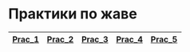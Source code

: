 # Практики по жаве

| [Prac_1](https://github.com/Derev005/Java/blob/main/prac_1/explanation.md) | [Prac_2](https://github.com/Derev005/Java/blob/main/prac_2/explanation.md) | [Prac_3](https://github.com/Derev005/Java/blob/main/prac_3/explanation.md) | [Prac_4](https://github.com/Derev005/Java/blob/main/prac_4/explanation.md) | [Prac_5](https://github.com/Derev005/Java/blob/main/prac_5/explanation.md) |
| --- | --- | --- | --- | --- |

